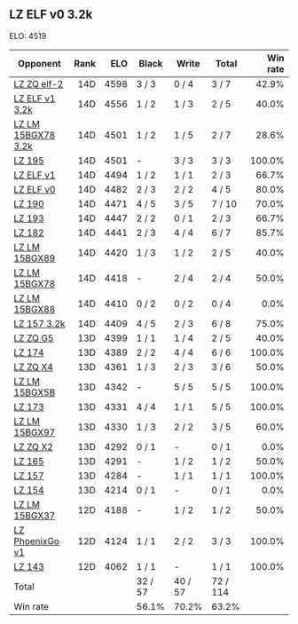 ## LZ ELF v0 3.2k ##

ELO: 4519

Opponent | Rank | ELO | Black | Write | Total | Win rate
---------|-----:|----:|-------|-------|-------|-------:
[LZ ZQ elf-2](LZ%20ZQ%20elf-2.md) | 14D | 4598 | 3 / 3 | 0 / 4 | 3 / 7 | 42.9%
[LZ ELF v1 3.2k](LZ%20ELF%20v1%203.2k.md) | 14D | 4556 | 1 / 2 | 1 / 3 | 2 / 5 | 40.0%
[LZ LM 15BGX78 3.2k](LZ%20LM%2015BGX78%203.2k.md) | 14D | 4501 | 1 / 2 | 1 / 5 | 2 / 7 | 28.6%
[LZ 195](LZ%20195.md) | 14D | 4501 | - | 3 / 3 | 3 / 3 | 100.0%
[LZ ELF v1](LZ%20ELF%20v1.md) | 14D | 4494 | 1 / 2 | 1 / 1 | 2 / 3 | 66.7%
[LZ ELF v0](LZ%20ELF%20v0.md) | 14D | 4482 | 2 / 3 | 2 / 2 | 4 / 5 | 80.0%
[LZ 190](LZ%20190.md) | 14D | 4471 | 4 / 5 | 3 / 5 | 7 / 10 | 70.0%
[LZ 193](LZ%20193.md) | 14D | 4447 | 2 / 2 | 0 / 1 | 2 / 3 | 66.7%
[LZ 182](LZ%20182.md) | 14D | 4441 | 2 / 3 | 4 / 4 | 6 / 7 | 85.7%
[LZ LM 15BGX89](LZ%20LM%2015BGX89.md) | 14D | 4420 | 1 / 3 | 1 / 2 | 2 / 5 | 40.0%
[LZ LM 15BGX78](LZ%20LM%2015BGX78.md) | 14D | 4418 | - | 2 / 4 | 2 / 4 | 50.0%
[LZ LM 15BGX88](LZ%20LM%2015BGX88.md) | 14D | 4410 | 0 / 2 | 0 / 2 | 0 / 4 | 0.0%
[LZ 157 3.2k](LZ%20157%203.2k.md) | 14D | 4409 | 4 / 5 | 2 / 3 | 6 / 8 | 75.0%
[LZ ZQ G5](LZ%20ZQ%20G5.md) | 13D | 4399 | 1 / 1 | 1 / 4 | 2 / 5 | 40.0%
[LZ 174](LZ%20174.md) | 13D | 4389 | 2 / 2 | 4 / 4 | 6 / 6 | 100.0%
[LZ ZQ X4](LZ%20ZQ%20X4.md) | 13D | 4361 | 1 / 3 | 2 / 3 | 3 / 6 | 50.0%
[LZ LM 15BGX5B](LZ%20LM%2015BGX5B.md) | 13D | 4342 | - | 5 / 5 | 5 / 5 | 100.0%
[LZ 173](LZ%20173.md) | 13D | 4331 | 4 / 4 | 1 / 1 | 5 / 5 | 100.0%
[LZ LM 15BGX97](LZ%20LM%2015BGX97.md) | 13D | 4330 | 1 / 3 | 2 / 2 | 3 / 5 | 60.0%
[LZ ZQ X2](LZ%20ZQ%20X2.md) | 13D | 4292 | 0 / 1 | - | 0 / 1 | 0.0%
[LZ 165](LZ%20165.md) | 13D | 4291 | - | 1 / 2 | 1 / 2 | 50.0%
[LZ 157](LZ%20157.md) | 13D | 4284 | - | 1 / 1 | 1 / 1 | 100.0%
[LZ 154](LZ%20154.md) | 13D | 4214 | 0 / 1 | - | 0 / 1 | 0.0%
[LZ LM 15BGX37](LZ%20LM%2015BGX37.md) | 12D | 4188 | - | 1 / 2 | 1 / 2 | 50.0%
[LZ PhoenixGo v1](LZ%20PhoenixGo%20v1.md) | 12D | 4124 | 1 / 1 | 2 / 2 | 3 / 3 | 100.0%
[LZ 143](LZ%20143.md) | 12D | 4062 | 1 / 1 | - | 1 / 1 | 100.0%
Total | | | 32 / 57 | 40 / 57 | 72 / 114 | 
Win rate| | | 56.1% | 70.2% | 63.2% | 
